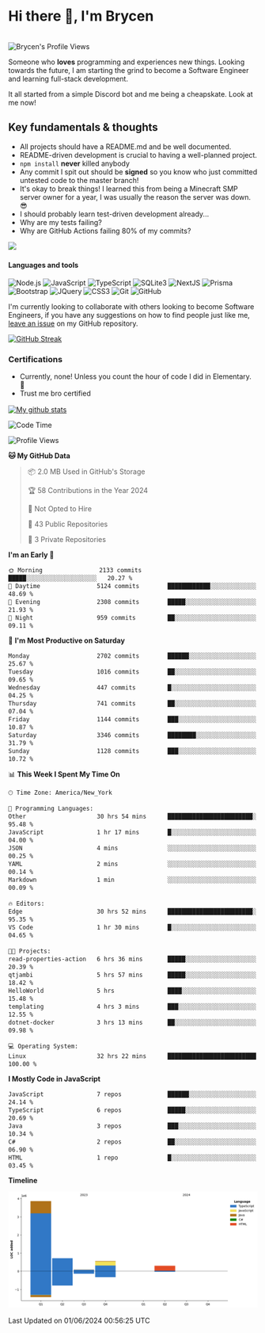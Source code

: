 # Hi there 👋, I'm Brycen

<br>
<img src="https://komarev.com/ghpvc/?username=BrycensRanch" alt="Brycen's Profile Views" />

Someone who **loves** programming and experiences new things. Looking towards the future, I am starting the grind to become a Software Engineer and learning full-stack development.

It all started from a simple Discord bot and me being a cheapskate. Look at me now!

## Key fundamentals & thoughts

- All projects should have a README.md and be well documented.
- README-driven development is crucial to having a well-planned project.
- `npm install` **never** killed anybody
- Any commit I spit out should be **signed** so you know who just committed untested code to the master branch!
- It's okay to break things! I learned this from being a Minecraft SMP server owner for a year, I was usually the reason the server was down. 😎
- I should probably learn test-driven development already...
- Why are my tests failing?
- Why are GitHub Actions failing 80% of my commits? 

<img src="https://res.cloudinary.com/practicaldev/image/fetch/s--OoBLh7-Q--/c_limit%2Cf_auto%2Cfl_progressive%2Cq_auto%2Cw_880/https://cdn-images-1.medium.com/max/1614/1%2A8BlqJ8lNVZzuRjAg1mZ50w.png" height="400"/>

<h4>Languages and tools</h4>
<p>
  <img src="https://img.shields.io/badge/node.js%20-%2343853D.svg?&style=for-the-badge&logo=node.js&logoColor=white" alt="Node.js" />
  <img src="https://img.shields.io/badge/javascript%20-%23323330.svg?&style=for-the-badge&logo=javascript&logoColor=%23F7DF1E" alt="JavaScript" />
  <img src="https://img.shields.io/badge/typescript%20-%23323330.svg?&style=for-the-badge&logo=typescript&logoColor=#3467eb" alt="TypeScript" />
  <img src="https://img.shields.io/badge/sqlite3%20-%23323330.svg?&style=for-the-badge&logo=sqlite&logoColor=#3467eb" alt="SQLite3" />
  <img src="https://img.shields.io/badge/Next.JS%20-%23323330.svg?&style=for-the-badge&logo=next.js&logoColor=#3467eb" alt="NextJS" />
  <img src="https://img.shields.io/badge/Prisma%20-%23323330.svg?&style=for-the-badge&logo=prisma&logoColor=#3467eb" alt="Prisma" />
  <img src="https://img.shields.io/badge/bootstrap%20-%23323330.svg?&style=for-the-badge&logo=bootstrap" alt="Bootstrap" />
  <img src="https://img.shields.io/badge/jquery%20-%23323330.svg?&style=for-the-badge&logo=jquery" alt="JQuery" />
  <img src="https://img.shields.io/badge/css3%20-%23323330.svg?&style=for-the-badge&logo=css3" alt="CSS3" />
  <img src="https://img.shields.io/badge/git%20-%23323330.svg?&style=for-the-badge&logo=git" alt="Git" />
  <img src="https://img.shields.io/badge/github%20-%23323330.svg?&style=for-the-badge&logo=github" alt="GitHub" />
</p>

 I'm currently looking to collaborate with others looking to become Software Engineers, if you have any suggestions on how to find people just like me, [leave an issue](https://github.com/BrycensRanch/BrycensRanch/issues/new) on my GitHub repository.
 
 <p><a href="https://git.io/streak-stats"><img src="https://streak-stats.demolab.com?user=BrycensRanch&amp;theme=dark&amp;hide_border=true&amp;fire=EB5454&amp;ring=0CEB19" alt="GitHub Streak"></a></p>


### Certifications

- Currently, none! Unless you count the hour of code I did in Elementary. 🤣
- Trust me bro certified

<a href="https://github.com/anuraghazra/github-readme-stats">
  <img align="center" src="https://github-readme-stats.anuraghazra1.vercel.app/api?username=BrycensRanch&show_icons=true&line_height=27&include_all_commits=true" alt="My github stats" />
</a>

<!--START_SECTION:waka-->
![Code Time](http://img.shields.io/badge/Code%20Time-650%20hrs%2050%20mins-blue)

![Profile Views](http://img.shields.io/badge/Profile%20Views-5-blue)

**🐱 My GitHub Data** 

> 📦 2.0 MB Used in GitHub's Storage 
 > 
> 🏆 58 Contributions in the Year 2024
 > 
> 🚫 Not Opted to Hire
 > 
> 📜 43 Public Repositories 
 > 
> 🔑 3 Private Repositories 
 > 
**I'm an Early 🐤** 

```text
🌞 Morning                2133 commits        █████░░░░░░░░░░░░░░░░░░░░   20.27 % 
🌆 Daytime                5124 commits        ████████████░░░░░░░░░░░░░   48.69 % 
🌃 Evening                2308 commits        █████░░░░░░░░░░░░░░░░░░░░   21.93 % 
🌙 Night                  959 commits         ██░░░░░░░░░░░░░░░░░░░░░░░   09.11 % 
```
📅 **I'm Most Productive on Saturday** 

```text
Monday                   2702 commits        ██████░░░░░░░░░░░░░░░░░░░   25.67 % 
Tuesday                  1016 commits        ██░░░░░░░░░░░░░░░░░░░░░░░   09.65 % 
Wednesday                447 commits         █░░░░░░░░░░░░░░░░░░░░░░░░   04.25 % 
Thursday                 741 commits         ██░░░░░░░░░░░░░░░░░░░░░░░   07.04 % 
Friday                   1144 commits        ███░░░░░░░░░░░░░░░░░░░░░░   10.87 % 
Saturday                 3346 commits        ████████░░░░░░░░░░░░░░░░░   31.79 % 
Sunday                   1128 commits        ███░░░░░░░░░░░░░░░░░░░░░░   10.72 % 
```


📊 **This Week I Spent My Time On** 

```text
🕑︎ Time Zone: America/New_York

💬 Programming Languages: 
Other                    30 hrs 54 mins      ████████████████████████░   95.48 % 
JavaScript               1 hr 17 mins        █░░░░░░░░░░░░░░░░░░░░░░░░   04.00 % 
JSON                     4 mins              ░░░░░░░░░░░░░░░░░░░░░░░░░   00.25 % 
YAML                     2 mins              ░░░░░░░░░░░░░░░░░░░░░░░░░   00.14 % 
Markdown                 1 min               ░░░░░░░░░░░░░░░░░░░░░░░░░   00.09 % 

🔥 Editors: 
Edge                     30 hrs 52 mins      ████████████████████████░   95.35 % 
VS Code                  1 hr 30 mins        █░░░░░░░░░░░░░░░░░░░░░░░░   04.65 % 

🐱‍💻 Projects: 
read-properties-action   6 hrs 36 mins       █████░░░░░░░░░░░░░░░░░░░░   20.39 % 
qtjambi                  5 hrs 57 mins       █████░░░░░░░░░░░░░░░░░░░░   18.42 % 
HelloWorld               5 hrs               ████░░░░░░░░░░░░░░░░░░░░░   15.48 % 
templating               4 hrs 3 mins        ███░░░░░░░░░░░░░░░░░░░░░░   12.55 % 
dotnet-docker            3 hrs 13 mins       ██░░░░░░░░░░░░░░░░░░░░░░░   09.98 % 

💻 Operating System: 
Linux                    32 hrs 22 mins      █████████████████████████   100.00 % 
```

**I Mostly Code in JavaScript** 

```text
JavaScript               7 repos             ██████░░░░░░░░░░░░░░░░░░░   24.14 % 
TypeScript               6 repos             █████░░░░░░░░░░░░░░░░░░░░   20.69 % 
Java                     3 repos             ███░░░░░░░░░░░░░░░░░░░░░░   10.34 % 
C#                       2 repos             ██░░░░░░░░░░░░░░░░░░░░░░░   06.90 % 
HTML                     1 repo              █░░░░░░░░░░░░░░░░░░░░░░░░   03.45 % 
```



**Timeline**

![Lines of Code chart](https://raw.githubusercontent.com/BrycensRanch/BrycensRanch/main/assets/bar_graph.png)


 Last Updated on 01/06/2024 00:56:25 UTC
<!--END_SECTION:waka-->

<!--
**BrycensRanch/BrycensRanch** is a ✨ _special_ ✨ repository because its `README.md` (this file) appears on your GitHub profile.

Here are some ideas to get you started:

- 🔭 I’m currently working on ...
- 🌱 I’m currently learning ...
- 👯 I’m looking to collaborate on ...
- 🤔 I’m looking for help with ...
- 💬 Ask me about ...
- 📫 How to reach me: ...
- 😄 Pronouns: ...
- ⚡ Fun fact: ...
-->
